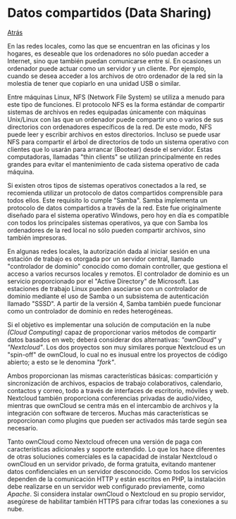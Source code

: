 # Datos compartidos (Data Sharing)
<a href=../README.md>Atrás</a>

En las redes locales, como las que se encuentran en las oficinas y los hogares, es deseable que los ordenadores no sólo puedan acceder a Internet, sino que también puedan comunicarse entre sí. En ocasiones un ordenador puede actuar como un servidor y un cliente. Por ejemplo, cuando se desea acceder a los archivos de otro ordenador de la red sin la molestia de tener que copiarlo en una unidad USB o similar.

Entre máquinas Linux, NFS (Network File System) se utiliza a menudo para este tipo de funciones. El protocolo NFS es la forma estándar de compartir sistemas de archivos en redes equipadas únicamente con máquinas Unix/Linux con las que un ordenador puede compartir uno o varios de sus directorios con ordenadores específicos de la red. De este modo, NFS puede leer y escribir archivos en estos directorios. Incluso se puede usar NFS para compartir el árbol de directorios de todo un sistema operativo con clientes que lo usarán para arrancar (Bootear) desde el servidor. Estas computadoras, llamadas "thin clients" se utilizan principalmente en redes grandes para evitar el mantenimiento de cada sistema operativo de cada máquina.

Si existen otros tipos de sistemas operativos conectados a la red, se recomienda utilizar un protocolo de datos compartidos comprensible para todos ellos. Este requisito lo cumple "Samba". Samba implementa un protocolo de datos compartidos a través de la red. Este fue originalmente diseñado para el sistema operativo Windows, pero hoy en día es compatible con todos los principales sistemas operativos, ya que con Samba los ordenadores de la red local no sólo pueden compartir archivos, sino también impresoras.

En algunas redes locales, la autorización dada al iniciar sesión en una estación de trabajo es otorgada por un servidor central, llamado "controlador de dominio" conocido como domain controller, que gestiona el acceso a varios recursos locales y remotos. El controlador de dominio es un servicio proporcionado por el "Active Directory" de Microsoft. Las estaciones de trabajo Linux pueden asociarse con un controlador de dominio mediante el uso de Samba o un subsistema de autenticación llamado "SSSD". A partir de la versión 4, Samba también puede funcionar como un controlador de dominio en redes heterogéneas.

Si el objetivo es implementar una solución de computación en la nube *(Cloud Computing)* capaz de proporcionar varios métodos de compartir datos basados en web; deberá considerar dos alternativas: *"ownCloud"* y *"Nextcloud"*. Los dos proyectos son muy similares porque Nextcloud es un "spin-off" de ownCloud, lo cual no es inusual entre los proyectos de código abierto; a esto se le denomina *"fork"*.

Ambos proporcionan las mismas características básicas: compartición y sincronización de archivos, espacios de trabajo colaborativos, calendario, contactos y correo, todo a través de interfaces de escritorio, móviles y web. Nextcloud también proporciona conferencias privadas de audio/video, mientras que ownCloud se centra más en el intercambio de archivos y la integración con software de terceros. Muchas más características se proporcionan como plugins que pueden ser activados más tarde según sea necesario.

Tanto ownCloud como Nextcloud ofrecen una versión de paga con características adicionales y soporte extendido. Lo que los hace diferentes de otras soluciones comerciales es la capacidad de instalar Nextcloud o ownCloud en un servidor privado, de forma gratuita, evitando mantener datos confidenciales en un servidor desconocido. Como todos los servicios dependen de la comunicación HTTP y están escritos en PHP, la instalación debe realizarse en un servidor web configurado previamente, como *Apache*. Si considera instalar ownCloud o Nextcloud en su propio servidor, asegúrese de habilitar también HTTPS para cifrar todas las conexiones a su nube.